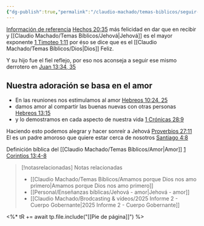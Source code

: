 ```yaml
---
{"dg-publish":true,"permalink":"/claudio-machado/temas-biblicos/seguir-en-el-amor/","tags":["amor"]}
---
```


[Información de referencia](https://wol.jw.org/es/wol/d/r4/lp-s/1102002055)
[Hechos 20:35](https://wol.jw.org/es/wol/bc/r4/lp-s/1102002055/0/0) más felicidad en dar que en recibir y [[Claudio Machado/Temas Bíblicos/Jehová\|Jehová]]  es el mayor exponente [1 Timoteo 1:11](https://wol.jw.org/es/wol/bc/r4/lp-s/1102002055/1/0) por éso se dice que es el [[Claudio Machado/Temas Bíblicos/Dios\|Dios]] Feliz.

Y su hijo fue el fiel reflejo, por eso nos aconseja a seguir ese mismo derrotero en [Juan 13:34, 35](https://wol.jw.org/es/wol/bc/r4/lp-s/1102002055/4/0) 

## Nuestra adoración se basa en el amor

- En las reuniones nos estimulamos al amor [Hebreos 10:24, 25](https://wol.jw.org/es/wol/bc/r4/lp-s/1102002056/21/0)
- damos amor al compartir las buenas nuevas con otras personas [Hebreos 13:15](https://wol.jw.org/es/wol/bc/r4/lp-s/1102002056/22/0)
- y lo demostramos en cada aspecto de nuestra vida [1 Crónicas 28:9](https://wol.jw.org/es/wol/bc/r4/lp-s/1102002056/26/0)

Haciendo esto podemos alegrar y hacer sonreír a Jehová [Proverbios 27:11](https://wol.jw.org/es/wol/bc/r4/lp-s/1102002056/30/0) El es un padre amoroso que quiere estar cerca de nosotros [Santiago 4:8](https://wol.jw.org/es/wol/bc/r4/lp-s/1102002056/33/0)

Definición bíblica del [[Claudio Machado/Temas Bíblicos/Amor\|Amor]] [1 Corintios 13:4-8](https://wol.jw.org/es/wol/b/r4/lp-s/nwtsty/46/13#v=46:13:4-46:13:8)



> [!notasrelacionadas] Notas relacionadas
> - [[Claudio Machado/Temas Bíblicos/Amamos porque Dios nos amo primero\|Amamos porque Dios nos amo primero]]
> - [[Personal/Enseñanzas bíblicas/Jehová - amor\|Jehová - amor]]
> - [[Claudio Machado/Brodcasting & vídeos/2025 Informe 2 - Cuerpo Gobernante\|2025 Informe 2 - Cuerpo Gobernante]]

<%* tR += await tp.file.include("[[Pie de página]]") %>
